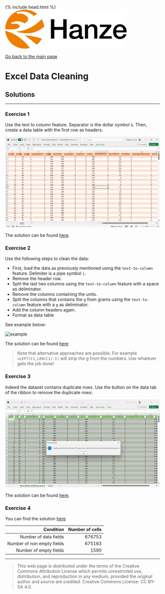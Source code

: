 {% include head.html %}
![Hanze](../hanze/hanze.png)

[Go back to the main page](../index.md)


# Excel Data Cleaning

## Solutions

---

### Exercise 1

Use the text to column feature. Separator is the dollar symbol `$`.
Then, create a data table with the first row as headers.

![solution](./files_07_data_cleaning_solutions/exercise01/fig1.png)

The solution can be found [here](./files_07_data_cleaning_solutions/exercise01/Heart_Disease_Prediction.xlsx).


### Exercise 2

Use the following steps to clean the data:
- First, load the data as previously mentioned using the `text-to-column` feature. Delimiter is a pipe symbol `|`.
- Remove the header row.
- Split the last two columns using the `text-to-column` feature with a space as deliminator.
- Remove the columns containing the units.
- Split the columns that contains the `g` from grams using the `text-to-column` feature with a `g` as deliminator.
- Add the column headers again.
- Format as data table

See example below:

![example](./files_07_data_cleaning_solutions/exercise02/fig1.png)

The solution can be found [here](./files_07_data_cleaning_solutions/exercise02/calories.xlsx)

>Note that alternative approaches are possible.
>For example `=LEFT(C1,LEN(C1)-1)` will strip the g from the numbers.
>Use whatever gets the job done!

### Exercise 3

Indeed the dataset contains duplicate rows.
Use the button on the data tab of the ribbon to remove the duplicate rows:

![remove duplicates](./files_07_data_cleaning_solutions/exercise03/fig1.png)


The solution can be found [here](./files_07_data_cleaning_solutions/exercise03/Heart_Disease_Prediction_solved.xlsx).


### Exercise 4

You can find the solution [here](./files_07_data_cleaning_solutions/exercise04/nutrition.xlsx)

|Condition                  |Number of cells|
|--------------------------:|--------------:|
|Number of data fields      |676753         |
|Number of non empty fields |675163         |
|Number of empty fields     |1590           |


---


>This web page is distributed under the terms of the Creative Commons Attribution License which permits unrestricted use, distribution, and reproduction in any medium, provided the original author and source are credited.
>Creative Commons License: CC BY-SA 4.0.

